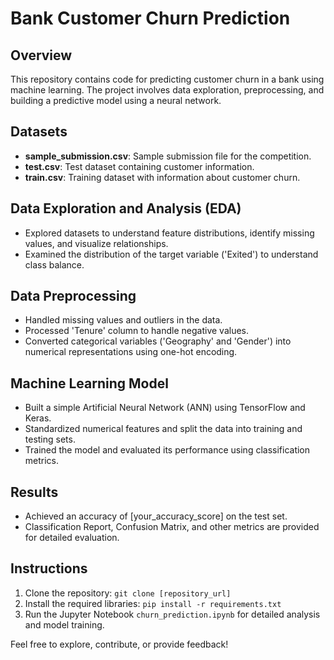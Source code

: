 
# Bank Customer Churn Prediction

## Overview
This repository contains code for predicting customer churn in a bank using machine learning. The project involves data exploration, preprocessing, and building a predictive model using a neural network.

## Datasets
- **sample_submission.csv**: Sample submission file for the competition.
- **test.csv**: Test dataset containing customer information.
- **train.csv**: Training dataset with information about customer churn.

## Data Exploration and Analysis (EDA)
- Explored datasets to understand feature distributions, identify missing values, and visualize relationships.
- Examined the distribution of the target variable ('Exited') to understand class balance.

## Data Preprocessing
- Handled missing values and outliers in the data.
- Processed 'Tenure' column to handle negative values.
- Converted categorical variables ('Geography' and 'Gender') into numerical representations using one-hot encoding.

## Machine Learning Model
- Built a simple Artificial Neural Network (ANN) using TensorFlow and Keras.
- Standardized numerical features and split the data into training and testing sets.
- Trained the model and evaluated its performance using classification metrics.

## Results
- Achieved an accuracy of [your_accuracy_score] on the test set.
- Classification Report, Confusion Matrix, and other metrics are provided for detailed evaluation.

## Instructions
1. Clone the repository: `git clone [repository_url]`
2. Install the required libraries: `pip install -r requirements.txt`
3. Run the Jupyter Notebook `churn_prediction.ipynb` for detailed analysis and model training.

Feel free to explore, contribute, or provide feedback!



